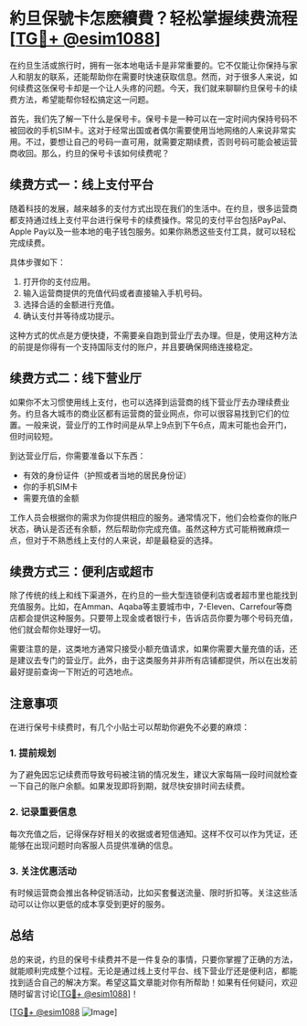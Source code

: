 # 約旦保號卡怎麽續費？轻松掌握续费流程[[TG💪+ @esim1088](https://t.me/s/esim1088)]

在约旦生活或旅行时，拥有一张本地电话卡是非常重要的。它不仅能让你保持与家人和朋友的联系，还能帮助你在需要时快速获取信息。然而，对于很多人来说，如何续费这张保号卡却是一个让人头疼的问题。今天，我们就来聊聊约旦保号卡的续费方法，希望能帮你轻松搞定这一问题。

首先，我们先了解一下什么是保号卡。保号卡是一种可以在一定时间内保持号码不被回收的手机SIM卡。这对于经常出国或者偶尔需要使用当地网络的人来说非常实用。不过，要想让自己的号码一直可用，就需要定期续费，否则号码可能会被运营商收回。那么，约旦的保号卡该如何续费呢？

## 续费方式一：线上支付平台

随着科技的发展，越来越多的支付方式出现在我们的生活中。在约旦，很多运营商都支持通过线上支付平台进行保号卡的续费操作。常见的支付平台包括PayPal、Apple Pay以及一些本地的电子钱包服务。如果你熟悉这些支付工具，就可以轻松完成续费。

具体步骤如下：
1. 打开你的支付应用。
2. 输入运营商提供的充值代码或者直接输入手机号码。
3. 选择合适的金额进行充值。
4. 确认支付并等待成功提示。

这种方式的优点是方便快捷，不需要亲自跑到营业厅去办理。但是，使用这种方法的前提是你得有一个支持国际支付的账户，并且要确保网络连接稳定。

## 续费方式二：线下营业厅

如果你不太习惯使用线上支付，也可以选择到运营商的线下营业厅去办理续费业务。约旦各大城市的商业区都有运营商的营业网点，你可以很容易找到它们的位置。一般来说，营业厅的工作时间是从早上9点到下午6点，周末可能也会开门，但时间较短。

到达营业厅后，你需要准备以下东西：
- 有效的身份证件（护照或者当地的居民身份证）
- 你的手机SIM卡
- 需要充值的金额

工作人员会根据你的需求为你提供相应的服务。通常情况下，他们会检查你的账户状态，确认是否还有余额，然后帮助你完成充值。虽然这种方式可能稍微麻烦一点，但对于不熟悉线上支付的人来说，却是最稳妥的选择。

## 续费方式三：便利店或超市

除了传统的线上和线下渠道外，在约旦的一些大型连锁便利店或者超市里也能找到充值服务。比如，在Amman、Aqaba等主要城市中，7-Eleven、Carrefour等商店都会提供这种服务。只要带上现金或者银行卡，告诉店员你要为哪个号码充值，他们就会帮你处理好一切。

需要注意的是，这类地方通常只接受小额充值请求，如果你需要大量充值的话，还是建议去专门的营业厅。此外，由于这类服务并非所有店铺都提供，所以在出发前最好提前查询一下附近的可选地点。

## 注意事项

在进行保号卡续费时，有几个小贴士可以帮助你避免不必要的麻烦：

### 1. 提前规划
为了避免因忘记续费而导致号码被注销的情况发生，建议大家每隔一段时间就检查一下自己的账户余额。如果发现即将到期，就尽快安排时间去续费。

### 2. 记录重要信息
每次充值之后，记得保存好相关的收据或者短信通知。这样不仅可以作为凭证，还能够在出现问题时向客服人员提供准确的信息。

### 3. 关注优惠活动
有时候运营商会推出各种促销活动，比如买套餐送流量、限时折扣等。关注这些活动可以让你以更低的成本享受到更好的服务。

## 总结

总的来说，约旦的保号卡续费并不是一件复杂的事情，只要你掌握了正确的方法，就能顺利完成整个过程。无论是通过线上支付平台、线下营业厅还是便利店，都能找到适合自己的解决方案。希望这篇文章能对你有所帮助！如果有任何疑问，欢迎随时留言讨论[[TG💪+ @esim1088](https://t.me/s/esim1088)]！

[[TG💪+ @esim1088](https://t.me/s/esim1088) ![Image](https://i.postimg.cc/4NQfJmqS/Snipaste-2025-05-13-00-14-12.png)]
